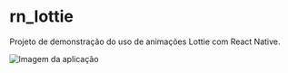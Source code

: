 # rn_lottie
Projeto de demonstração do uso de animações Lottie com React Native.

![Imagem da aplicação](http://softfenix.com.br/images/print_app_lottie.png)
